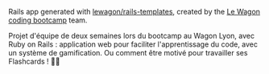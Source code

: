 Rails app generated with [lewagon/rails-templates](https://github.com/lewagon/rails-templates), created by the [Le Wagon coding bootcamp](https://www.lewagon.com) team.

Projet d'équipe de deux semaines lors du bootcamp au Wagon Lyon, avec Ruby on Rails : application web pour faciliter l'apprentissage du code, avec un système de gamification. Ou comment être motivé pour travailler ses Flashcards ! 👩‍🎓
